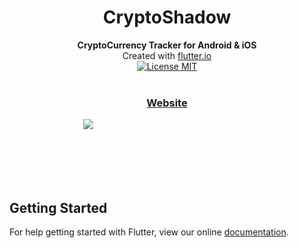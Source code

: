 <h1 align="center">CryptoShadow</h1>

<div align="center">
  <strong>CryptoCurrency Tracker for Android & iOS</strong>
</div>
<div align="center">
  Created with <a href="https://flutter.io/">flutter.io</a>
</div>

<div align="center">
  <a href="https://opensource.org/licenses/MIT">
    <img src="https://img.shields.io/badge/license-MIT-blue.svg" alt="License MIT" />
  </a>
</div>

<br />

<div align="center">
  <h3>
    <a href="https://hugoextrat.com">
      Website
    </a>
  </h3>
</div>

<div align="center" style="height: 100px; width: 50%;">
  <img src="https://hugoextrat.com/images/cryptoshadow.jpg"/>
</div>

## Getting Started

For help getting started with Flutter, view our online
[documentation](https://flutter.io/).
